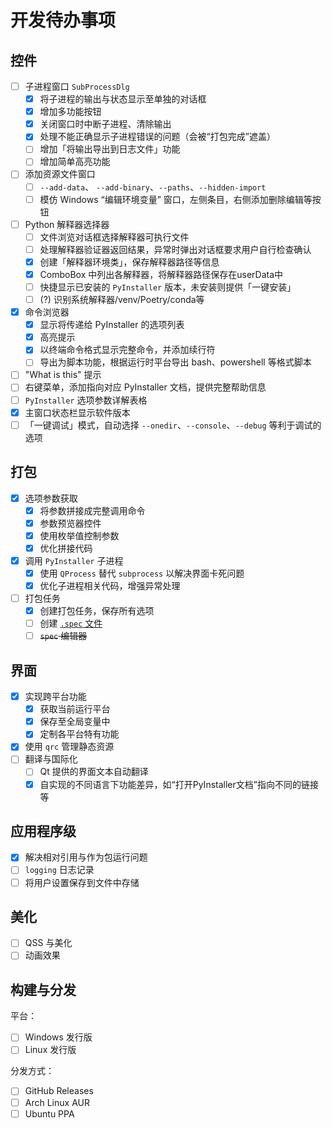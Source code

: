 # 开发待办事项

## 控件

- [ ] 子进程窗口 `SubProcessDlg`
    - [x] 将子进程的输出与状态显示至单独的对话框
    - [x] 增加多功能按钮
    - [x] 关闭窗口时中断子进程、清除输出
    - [x] 处理不能正确显示子进程错误的问题（会被“打包完成”遮盖）
    - [ ] 增加「将输出导出到日志文件」功能
    - [ ] 增加简单高亮功能
- [ ] 添加资源文件窗口
    - [ ] `--add-data`、 `--add-binary`、`--paths`、`--hidden-import`
    - [ ] 模仿 Windows “编辑环境变量” 窗口，左侧条目，右侧添加删除编辑等按钮
- [ ] Python 解释器选择器
    - [ ] 文件浏览对话框选择解释器可执行文件
    - [ ] 处理解释器验证器返回结果，异常时弹出对话框要求用户自行检查确认
    - [x] 创建「解释器环境类」，保存解释器路径等信息
    - [x] ComboBox 中列出各解释器，将解释器路径保存在userData中
    - [ ] 快捷显示已安装的 `PyInstaller` 版本，未安装则提供「一键安装」
    - [ ] (?) 识别系统解释器/venv/Poetry/conda等
- [x] 命令浏览器
    - [x] 显示将传递给 PyInstaller 的选项列表
    - [x] 高亮提示
    - [x] 以终端命令格式显示完整命令，并添加续行符
    - [ ] 导出为脚本功能，根据运行时平台导出 bash、powershell 等格式脚本
- [ ] "What is this" 提示
- [ ] 右键菜单，添加指向对应 PyInstaller 文档，提供完整帮助信息
- [ ] `PyInstaller` 选项参数详解表格
- [x] 主窗口状态栏显示软件版本
- [ ] 「一键调试」模式，自动选择 `--onedir`、`--console`、`--debug` 等利于调试的选项

## 打包

- [x] 选项参数获取
    - [x] 将参数拼接成完整调用命令
    - [x] 参数预览器控件
    - [x] 使用枚举值控制参数
    - [x] 优化拼接代码
- [x] 调用 `PyInstaller` 子进程
    - [x] 使用 `QProcess` 替代 `subprocess` 以解决界面卡死问题
    - [x] 优化子进程相关代码，增强异常处理
- [ ] 打包任务
    - [x] 创建打包任务，保存所有选项
    - [ ] 创建 [`.spec` 文件](https://pyinstaller.org/en/stable/spec-files.html)
    - [ ] ~~`spec` 编辑器~~

## 界面

- [x] 实现跨平台功能
    - [x] 获取当前运行平台
    - [x] 保存至全局变量中
    - [x] 定制各平台特有功能
- [x] 使用 `qrc` 管理静态资源
- [ ] 翻译与国际化
    - [ ] Qt 提供的界面文本自动翻译
    - [x] 自实现的不同语言下功能差异，如“打开PyInstaller文档”指向不同的链接等

## 应用程序级

- [x] 解决相对引用与作为包运行问题
- [ ] `logging` 日志记录
- [ ] 将用户设置保存到文件中存储

## 美化

- [ ] QSS 与美化
- [ ] 动画效果

## 构建与分发

平台：

- [ ] Windows 发行版
- [ ] Linux 发行版

分发方式：

- [ ] GitHub Releases
- [ ] Arch Linux AUR
- [ ] Ubuntu PPA
